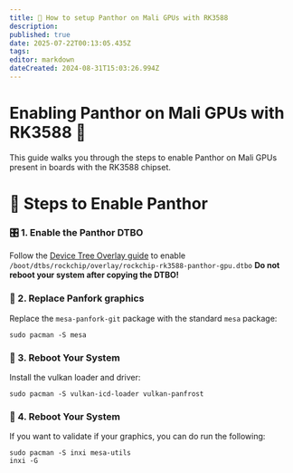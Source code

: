 ```yaml
---
title: 🐾 How to setup Panthor on Mali GPUs with RK3588
description:
published: true
date: 2025-07-22T00:13:05.435Z
tags:
editor: markdown
dateCreated: 2024-08-31T15:03:26.994Z
---
```


# Enabling Panthor on Mali GPUs with RK3588 🚀

This guide walks you through the steps to enable Panthor on Mali GPUs present in boards with the RK3588 chipset.

# 🔧 Steps to Enable Panthor

### 🎛️ 1. Enable the Panthor DTBO

Follow the [Device Tree Overlay guide](/how-to/how-to-enable-dtbos) to enable
`/boot/dtbs/rockchip/overlay/rockchip-rk3588-panthor-gpu.dtbo`
**Do not reboot your system after copying the DTBO!**

### 🔄 2. Replace Panfork graphics

Replace the `mesa-panfork-git` package with the standard `mesa` package:

```
sudo pacman -S mesa
```

### 🔁 3. Reboot Your System

Install the vulkan loader and driver:

```
sudo pacman -S vulkan-icd-loader vulkan-panfrost
```

### 🔁 4. Reboot Your System

If you want to validate if your graphics, you can do run the following:

```
sudo pacman -S inxi mesa-utils
inxi -G
```